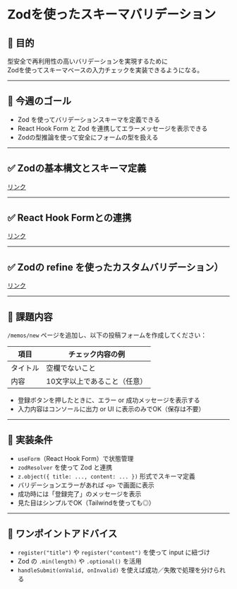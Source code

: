# Zodを使ったスキーマバリデーション

## 🎯 目的

型安全で再利用性の高いバリデーションを実現するために  
Zodを使ってスキーマベースの入力チェックを実装できるようになる。

---

## 🎯 今週のゴール

- Zod を使ってバリデーションスキーマを定義できる
- React Hook Form と Zod を連携してエラーメッセージを表示できる
- Zodの型推論を使って安全にフォームの型を扱える

---

## ✅ Zodの基本構文とスキーマ定義

[リンク](Zod%20の基本構文とスキーマ定義.md)  

---

## ✅ React Hook Formとの連携

[リンク](React%20Hook%20Form%20との連携方法.md)  

---

## ✅ Zodの refine を使ったカスタムバリデーション）

[リンク](Zodの%20refine%20を使ったカスタムバリデーション.md)  

---

## 🔹 課題内容

`/memos/new` ページを追加し、以下の投稿フォームを作成してください：

| 項目     | チェック内容の例               |
|----------|------------------------------|
| タイトル | 空欄でないこと               |
| 内容     | 10文字以上であること（任意） |

- 登録ボタンを押したときに、エラー or 成功メッセージを表示する
- 入力内容はコンソールに出力 or UI に表示のみでOK（保存は不要）

---

## 🔹 実装条件

- `useForm`（React Hook Form）で状態管理
- `zodResolver` を使って Zod と連携
- `z.object({ title: ..., content: ... })` 形式でスキーマ定義
- バリデーションエラーがあれば `<p>` で画面に表示
- 成功時には「登録完了」のメッセージを表示
- 見た目はシンプルでOK（Tailwindを使っても◎）

---

## 💬 ワンポイントアドバイス

- `register("title")` や `register("content")` を使って input に紐づけ
- Zod の `.min(length)` や `.optional()` を活用
- `handleSubmit(onValid, onInvalid)` を使えば成功／失敗で処理を分けられる